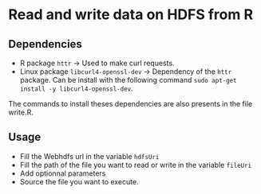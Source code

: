 Read and write data on HDFS from R
==================================

## Dependencies
- R package `httr` -> Used to make curl requests.
- Linux package `libcurl4-openssl-dev` -> Dependency of the `httr` package. Can be install with the following command `sudo apt-get install -y libcurl4-openssl-dev`.

The commands to install theses dependencies are also presents in the file write.R.


## Usage

- Fill the Webhdfs url in the variable `hdfsUri`
- Fill the path of the file you want to read or write in the variable `fileUri`
- Add optionnal parameters
- Source the file you want to execute.  
